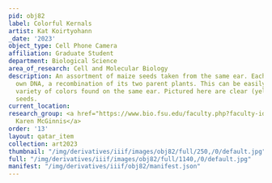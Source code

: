 ```yaml
---
pid: obj82
label: Colorful Kernals
artist: Kat Koirtyohann
_date: '2023'
object_type: Cell Phone Camera
affiliation: Graduate Student
department: Biological Science
area_of_research: Cell and Molecular Biology
description: An assortment of maize seeds taken from the same ear. Each seed has its
  own DNA, a recombination of its two parent plants. This can be easily seen by the
  variety of colors found on the same ear. Pictured here are clear (yellow) and purple
  seeds.
current_location:
research_group: <a href="https://www.bio.fsu.edu/faculty.php?faculty-id=mcginnis">Dr.
  Karen McGinnis</a>
order: '13'
layout: qatar_item
collection: art2023
thumbnail: "/img/derivatives/iiif/images/obj82/full/250,/0/default.jpg"
full: "/img/derivatives/iiif/images/obj82/full/1140,/0/default.jpg"
manifest: "/img/derivatives/iiif/obj82/manifest.json"
---
```

